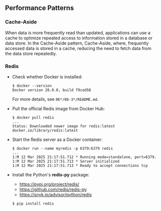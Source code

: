 ## Performance Patterns

### Cache-Aside

When data is more frequently read than updated, applications can use a cache
to optimize repeated access to information stored in a database or data store.
In the Cache-Aside pattern, Cache-Aside, where, frequently accessed data is stored in a cache, 
reducing the need to fetch data from the data store repeatedly.

### Redis

- Check whether Docker is installed:
    ```unix
    $ docker --version
    Docker version 28.0.0, build f9ced58
    ```
    For more details, see `06*/06-3*/README.md`.

- Pull the official Redis image from Docker Hub:
    ```unix
    $ docker pull redis
    ...
    Status: Downloaded newer image for redis:latest
    docker.io/library/redis:latest
    ```
  
- Start the Redis server as a Docker container:
    ```unix
    $ docker run --name myredis -p 6379:6379 redis
    ...
    1:M 12 Mar 2025 21:17:51.712 * Running mode=standalone, port=6379.
    1:M 12 Mar 2025 21:17:51.713 * Server initialized
    1:M 12 Mar 2025 21:17:51.713 * Ready to accept connections tcp
    ```

- Install the Python's **redis-py** package:

    - https://pypi.org/project/redis/
    - https://github.com/redis/redis-py
    - https://snyk.io/advisor/python/redis
    ```unix
    $ pip install redis
    ```